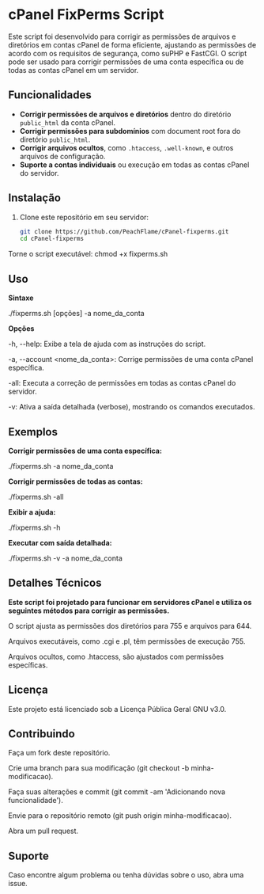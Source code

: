 # cPanel FixPerms Script

Este script foi desenvolvido para corrigir as permissões de arquivos e diretórios em contas cPanel de forma eficiente, ajustando as permissões de acordo com os requisitos de segurança, como suPHP e FastCGI. O script pode ser usado para corrigir permissões de uma conta específica ou de todas as contas cPanel em um servidor.

## Funcionalidades

- **Corrigir permissões de arquivos e diretórios** dentro do diretório `public_html` da conta cPanel.
- **Corrigir permissões para subdomínios** com document root fora do diretório `public_html`.
- **Corrigir arquivos ocultos**, como `.htaccess`, `.well-known`, e outros arquivos de configuração.
- **Suporte a contas individuais** ou execução em todas as contas cPanel do servidor.

## Instalação

1. Clone este repositório em seu servidor:

   ```bash
   git clone https://github.com/PeachFlame/cPanel-fixperms.git
   cd cPanel-fixperms
Torne o script executável:
chmod +x fixperms.sh

## Uso

**Sintaxe**

./fixperms.sh [opções] -a nome_da_conta

**Opções**

-h, --help: Exibe a tela de ajuda com as instruções do script.

-a, --account <nome_da_conta>: Corrige permissões de uma conta cPanel específica.

-all: Executa a correção de permissões em todas as contas cPanel do servidor.

-v: Ativa a saída detalhada (verbose), mostrando os comandos executados.

## Exemplos

**Corrigir permissões de uma conta específica:**

./fixperms.sh -a nome_da_conta

**Corrigir permissões de todas as contas:**

./fixperms.sh -all

**Exibir a ajuda:**

./fixperms.sh -h

**Executar com saída detalhada:**

./fixperms.sh -v -a nome_da_conta

## Detalhes Técnicos

**Este script foi projetado para funcionar em servidores cPanel e utiliza os seguintes métodos para corrigir as permissões.**

O script ajusta as permissões dos diretórios para 755 e arquivos para 644.

Arquivos executáveis, como .cgi e .pl, têm permissões de execução 755.

Arquivos ocultos, como .htaccess, são ajustados com permissões específicas.

## Licença

Este projeto está licenciado sob a Licença Pública Geral GNU v3.0.

## Contribuindo

Faça um fork deste repositório.

Crie uma branch para sua modificação (git checkout -b minha-modificacao).

Faça suas alterações e commit (git commit -am 'Adicionando nova funcionalidade').

Envie para o repositório remoto (git push origin minha-modificacao).

Abra um pull request.

## Suporte

Caso encontre algum problema ou tenha dúvidas sobre o uso, abra uma issue.
